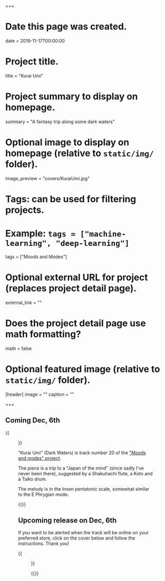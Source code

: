 +++
# Date this page was created.
date = 2019-11-17T00:00:00

# Project title.
title = "Kurai Umi"

# Project summary to display on homepage.
summary = "A fantasy trip along some dark waters"

# Optional image to display on homepage (relative to `static/img/` folder).
image_preview = "covers/KuraiUmi.jpg"

# Tags: can be used for filtering projects.
# Example: `tags = ["machine-learning", "deep-learning"]`
tags = ["Moods and Modes"]

# Optional external URL for project (replaces project detail page).
external_link = ""

# Does the project detail page use math formatting?
math = false

# Optional featured image (relative to `static/img/` folder).
[header]
image = ""
caption = ""

+++

## Coming Dec, 6th

{{<figure src="/img/covers/KuraiUmi.jpg" width="320" link="https://distrokid.com/hyperfollow/skeeboo/kurai-umi" target="_blank">}}

"Kurai Umi" (Dark Waters) is track number 20 of the ["Moods and modes" project](/post/moods_and_modes). 

The piece is a trip to a "Japan of the mind" (since sadly I've never been there), suggested by a Shakuhachi flute, a Koto and a Taiko drum.  

The melody is in the Insen pentatonic scale, somewhat similar to the E Phrygian mode.

{{<bandcamp title="Kurai Umi" track="4037065723" link="https://skeeboo.bandcamp.com/track/kurai-umi">}}

## Upcoming release on Dec, 6th

If you want to be alerted when the track will be online on your preferred store, click on the cover below and follow the instructions. Thank you!

{{<figure src="/img/covers/KuraiUmi.jpg" width="320" link="https://distrokid.com/hyperfollow/skeeboo/kurai-umi" target="_blank">}}

{{<itunes link="https://music.apple.com/us/album/kurai-umi-single/1488258429">}}

